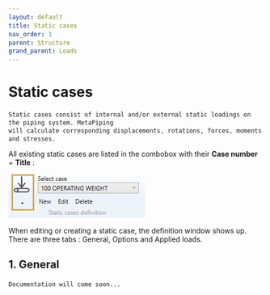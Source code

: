 ```yaml
---
layout: default
title: Static cases
nav_order: 1
parent: Structure
grand_parent: Loads
---
```


# Static cases

    Static cases consist of internal and/or external static loadings on the piping system. MetaPiping 
    will calculate corresponding displacements, rotations, forces, moments and stresses.

All existing static cases are listed in the combobox with their **Case number** + **Title** :

![Image](../../Images/Static1.jpg)

When editing or creating a static case, the definition window shows up. There are three tabs : General, Options and Applied loads.

## 1. General

    Documentation will come soon...

